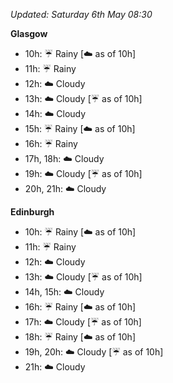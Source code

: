 *Updated: Saturday 6th May 08:30*

**Glasgow**

* 10h: :umbrella: Rainy [:cloud: as of 10h]
* 11h: :umbrella: Rainy
* 12h: :cloud: Cloudy
* 13h: :cloud: Cloudy [:umbrella: as of 10h]
* 14h: :cloud: Cloudy
* 15h: :umbrella: Rainy [:cloud: as of 10h]
* 16h: :umbrella: Rainy
* 17h, 18h: :cloud: Cloudy
* 19h: :cloud: Cloudy [:umbrella: as of 10h]
* 20h, 21h: :cloud: Cloudy

**Edinburgh**

* 10h: :umbrella: Rainy [:cloud: as of 10h]
* 11h: :umbrella: Rainy
* 12h: :cloud: Cloudy
* 13h: :cloud: Cloudy [:umbrella: as of 10h]
* 14h, 15h: :cloud: Cloudy
* 16h: :umbrella: Rainy [:cloud: as of 10h]
* 17h: :cloud: Cloudy [:umbrella: as of 10h]
* 18h: :umbrella: Rainy [:cloud: as of 10h]
* 19h, 20h: :cloud: Cloudy [:umbrella: as of 10h]
* 21h: :cloud: Cloudy
